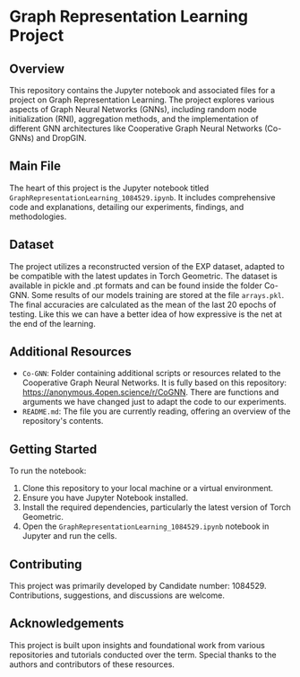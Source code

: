 # Graph Representation Learning Project

## Overview
This repository contains the Jupyter notebook and associated files for a project on Graph Representation Learning. The project explores various aspects of Graph Neural Networks (GNNs), including random node initialization (RNI), aggregation methods, and the implementation of different GNN architectures like Cooperative Graph Neural Networks (Co-GNNs) and DropGIN.

## Main File
The heart of this project is the Jupyter notebook titled `GraphRepresentationLearning_1084529.ipynb`. It includes comprehensive code and explanations, detailing our experiments, findings, and methodologies.

## Dataset
The project utilizes a reconstructed version of the EXP dataset, adapted to be compatible with the latest updates in Torch Geometric. The dataset is available in pickle and .pt formats and can be found inside the folder Co-GNN. Some results of our models training are stored at the file `arrays.pkl`. The final accuracies are calculated as the mean of the last 20 epochs of testing. Like this we can have a better idea of how expressive is the net at the end of the learning.

## Additional Resources
- `Co-GNN`: Folder containing additional scripts or resources related to the Cooperative Graph Neural Networks. It is fully based on this repository: https://anonymous.4open.science/r/CoGNN. There are functions and arguments we have changed just to adapt the code to our experiments.
- `README.md`: The file you are currently reading, offering an overview of the repository's contents.

## Getting Started
To run the notebook:
1. Clone this repository to your local machine or a virtual environment.
2. Ensure you have Jupyter Notebook installed.
3. Install the required dependencies, particularly the latest version of Torch Geometric.
4. Open the `GraphRepresentationLearning_1084529.ipynb` notebook in Jupyter and run the cells.

## Contributing
This project was primarily developed by Candidate number: 1084529. Contributions, suggestions, and discussions are welcome.

## Acknowledgements
This project is built upon insights and foundational work from various repositories and tutorials conducted over the term. Special thanks to the authors and contributors of these resources.
